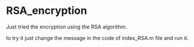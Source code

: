 # RSA_encryption
Just tried the encryption using the RSA algorithm.

to try it just change the message in the code of index_RSA.m file and run it.
